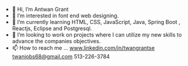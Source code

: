 - 👋 Hi, I’m Antwan Grant 
- 👀 I’m interested in font end web designing.
- 🌱 I’m currently learning HTML, CSS, JavaScript, Java, Spring Boot , Reactjs, Eclipse and Postgresql.
- 💞️ I’m looking to work on projects where I can utilize my new skills to advance the companies objectives.
- 📫 How to reach me ...
www.linkedin.com/in/twangrantse
twanjobs68@gmail.com
513-226-3784

<!---
twanjobs68/twanjobs68 is a ✨ special ✨ repository because its `README.md` (this file) appears on your GitHub profile.
You can click the Preview link to take a look at your changes.
--->
